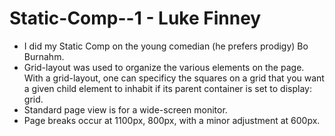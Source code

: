 # Static-Comp--1 - Luke Finney
* I did my Static Comp on the young comedian (he prefers prodigy) Bo Burnahm.
* Grid-layout was used to organize the various elements on the page. With a grid-layout, one can specificy the squares on a grid that you want a given child element to inhabit if its parent container is set to display: grid.
* Standard page view is for a wide-screen monitor.
* Page breaks occur at 1100px, 800px, with a minor adjustment at 600px.
